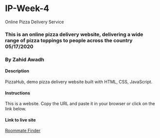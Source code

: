 # IP-Week-4
 Online Pizza Delivery Service
### This is an online pizza delivery website, delivering a wide range of pizza toppings to people across the country 05/17/2020
### By Zahid Awadh
#### Description
PizzaHub, demo pizza delivery website built with HTML, CSS, JavaScript.
#### Instructions
This is a website. Copy the URL and paste it in your browser or click on the link below.
#### Link to live site
[Roommate Finder](https://davidntwakeup.github.io/IP-Week-4/)
